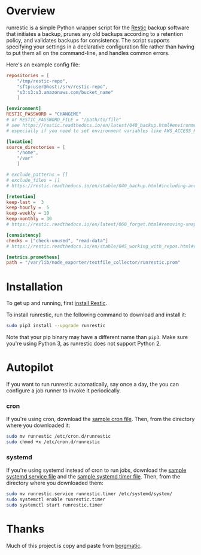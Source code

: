 # Overview

runrestic is a simple Python wrapper script for the
[Restic](https://restic.net/) backup software that initiates a backup,
prunes any old backups according to a retention policy, and validates backups
for consistency. The script supports specifying your settings in a declarative
configuration file rather than having to put them all on the command-line, and
handles common errors.

Here's an example config file:

```toml
repositories = [
    "/tmp/restic-repo",
    "sftp:user@host:/srv/restic-repo",
    "s3:s3:s3.amazonaws.com/bucket_name"
    ]

[environment]
RESTIC_PASSWORD = "CHANGEME"
# or RESTIC_PASSWORD_FILE = "/path/to/file"
# see https://restic.readthedocs.io/en/latest/040_backup.html#environment-variables 
# especially if you need to set environment variables like AWS_ACCESS_KEY_ID and such

[location]
source_directories = [
    "/home",
    "/var"
    ]

# exclude_patterns = []
# exclude_files = []
# https://restic.readthedocs.io/en/stable/040_backup.html#including-and-excluding-files

[retention]
keep-last =  3
keep-hourly =  5
keep-weekly = 10
keep-monthly = 30
# https://restic.readthedocs.io/en/latest/060_forget.html#removing-snapshots-according-to-a-policy

[consistency]
checks = ["check-unused", "read-data"]
# https://restic.readthedocs.io/en/stable/045_working_with_repos.html#checking-a-repo-s-integrity-and-consistency

[metrics.prometheus]
path = "/var/lib/node_exporter/textfile_collector/runrestic.prom"
```


# Installation

To get up and running, first [install Restic](https://restic.net/#installation). 

To install runrestic, run the following command to download and install it:

```bash
sudo pip3 install --upgrade runrestic
```

Note that your pip binary may have a different name than `pip3`. Make sure
you're using Python 3, as runrestic does not support Python 2.


# Autopilot

If you want to run runrestic automatically, say once a day, the you can
configure a job runner to invoke it periodically.

### cron

If you're using cron, download the [sample cron file](https://raw.githubusercontent.com/andreasnuesslein/runrestic/master/sample/cron/runrestic).
Then, from the directory where you downloaded it:

```bash
sudo mv runrestic /etc/cron.d/runrestic
sudo chmod +x /etc/cron.d/runrestic
```


### systemd

If you're using systemd instead of cron to run jobs, download the [sample systemd service file](https://raw.githubusercontent.com/andreasnuesslein/runrestic/master/sample/systemd/runrestic.service)
and the [sample systemd timer file](https://raw.githubusercontent.com/andreasnuesslein/runrestic/master/sample/systemd/runrestic.timer).
Then, from the directory where you downloaded them:

```bash
sudo mv runrestic.service runrestic.timer /etc/systemd/system/
sudo systemctl enable runrestic.timer
sudo systemctl start runrestic.timer
```


# Thanks
Much of this project is copy and paste from [borgmatic](https://github.com/witten/borgmatic/).
